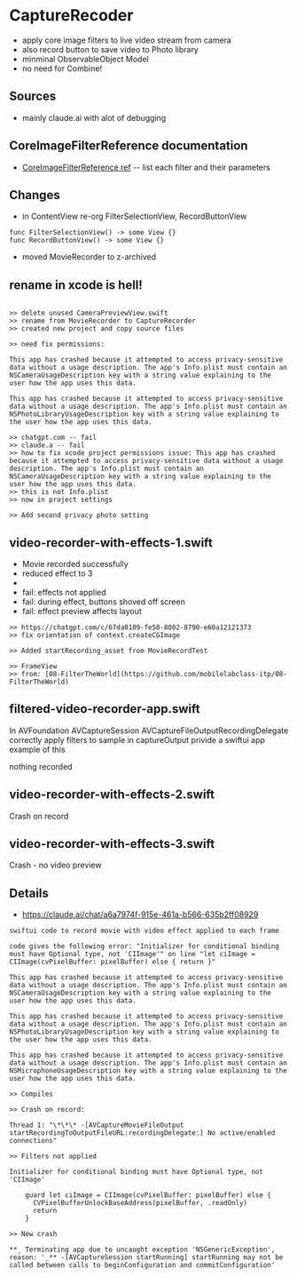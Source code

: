 # CaptureRecoder

- apply core image filters to live video stream from camera
- also record button to save video to Photo library
- minminal ObservableObject Model
- no need for Combine!

## Sources

- mainly claude.ai with alot of debugging

## CoreImageFilterReference documentation

- [CoreImageFilterReference  ref](https://developer.apple.com/library/archive/documentation/GraphicsImaging/Reference/CoreImageFilterReference/index.html)
-- list each filter and their parameters

## Changes

- in ContentView re-org FilterSelectionView, RecordButtonView
```
func FilterSelectionView() -> some View {}
func RecordButtonView() -> some View {}
```

- moved MovieRecorder to z-archived

## rename in xcode is hell!
```

>> delete unused CameraPreviewView.swift
>> rename from MovieRecorder to CaptureRecorder
>> created new project and copy source files

>> need fix permissions:

This app has crashed because it attempted to access privacy-sensitive data without a usage description. The app's Info.plist must contain an NSCameraUsageDescription key with a string value explaining to the user how the app uses this data.

This app has crashed because it attempted to access privacy-sensitive data without a usage description. The app's Info.plist must contain an NSPhotoLibraryUsageDescription key with a string value explaining to the user how the app uses this data.

>> chatgpt.com -- fail
>> claude.a -- fail
>> how to fix xcode project permissions issue: This app has crashed because it attempted to access privacy-sensitive data without a usage description. The app's Info.plist must contain an NSCameraUsageDescription key with a string value explaining to the user how the app uses this data.
>> this is not Info.plist
>> now in project settings

>> Add second privacy photo setting
```

## video-recorder-with-effects-1.swift

- Movie recorded successfully
- reduced effect to 3
-
- fail: effects not applied
- fail: during effect, buttons shoved off screen
- fail: effect preview affects layout

```
>> https://chatgpt.com/c/67da0189-fe58-8002-8790-e60a12121373
>> fix orientation of context.createCGImage

>> Added startRecording_asset from MovieRecordTest

>> FrameView
>> from: [08-FilterTheWorld](https://github.com/mobilelabclass-itp/08-FilterTheWorld)
```
## filtered-video-recorder-app.swift

In AVFoundation AVCaptureSession AVCaptureFileOutputRecordingDelegate correctly apply filters to sample in captureOutput
privide a swiftui app example of this

nothing recorded

## video-recorder-with-effects-2.swift

Crash on record

## video-recorder-with-effects-3.swift

Crash - no video preview

## Details

- https://claude.ai/chat/a6a7974f-915e-461a-b566-635b2ff08929

```
swiftui code to record movie with video effect applied to each frame

code gives the following error: "Initializer for conditional binding must have Optional type, not 'CIImage'" on line "let ciImage = CIImage(cvPixelBuffer: pixelBuffer) else { return }"

This app has crashed because it attempted to access privacy-sensitive data without a usage description. The app's Info.plist must contain an NSCameraUsageDescription key with a string value explaining to the user how the app uses this data.

This app has crashed because it attempted to access privacy-sensitive data without a usage description. The app's Info.plist must contain an NSPhotoLibraryUsageDescription key with a string value explaining to the user how the app uses this data.

This app has crashed because it attempted to access privacy-sensitive data without a usage description. The app's Info.plist must contain an NSMicrophoneUsageDescription key with a string value explaining to the user how the app uses this data.

>> Compiles

>> Crash on record:

Thread 1: "\*\*\* -[AVCaptureMovieFileOutput startRecordingToOutputFileURL:recordingDelegate:] No active/enabled connections"

>> Filters not applied

Initializer for conditional binding must have Optional type, not 'CIImage'

    guard let ciImage = CIImage(cvPixelBuffer: pixelBuffer) else {
      CVPixelBufferUnlockBaseAddress(pixelBuffer, .readOnly)
      return
    }

>> New crash

**_ Terminating app due to uncaught exception 'NSGenericException', reason: '_** -[AVCaptureSession startRunning] startRunning may not be called between calls to beginConfiguration and commitConfiguration'
```
